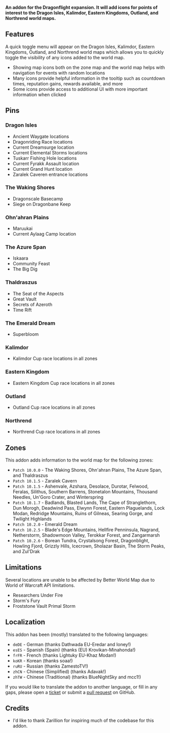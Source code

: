 **An addon for the Dragonflight expansion. It will add icons for points of interest to the Dragon Isles, Kalimdor, Eastern Kingdoms, Outland, and Northrend world maps.**

## Features

A quick toggle menu will appear on the Dragon Isles, Kalimdor, Eastern Kingdoms, Outland, and Northrend world maps which allows you to quickly toggle the visibility of any icons added to the world map.

* Showing map icons both on the zone map and the world map helps with navigation for events with random locations
* Many icons provide helpful information in the tooltip such as countdown times, reputation gains, rewards available, and more
* Some icons provide access to additional UI with more important information when clicked

## Pins

### Dragon Isles

* Ancient Waygate locations
* Dragonriding Race locations
* Current Dreamsurge location
* Current Elemental Storms locations
* Tuskarr Fishing Hole locations
* Current Fyrakk Assault location
* Current Grand Hunt location
* Zaralek Caveren entrance locations

### The Waking Shores

* Dragonscale Basecamp
* Siege on Dragonbane Keep

### Ohn'ahran Plains

* Maruukai
* Current Aylaag Camp location

### The Azure Span

* Iskaara
* Community Feast
* The Big Dig

### Thaldraszus

* The Seat of the Aspects
* Great Vault
* Secrets of Azeroth
* Time Rift

### The Emerald Dream

* Superbloom

### Kalimdor

* Kalimdor Cup race locations in all zones

### Eastern Kingdom

* Eastern Kingdom Cup race locations in all zones

### Outland

* Outland Cup race locations in all zones

### Northrend

* Northrend Cup race locations in all zones

## Zones

This addon adds information to the world map for the following zones:

* `Patch 10.0.0` - The Waking Shores, Ohn'ahran Plains, The Azure Span, and Thaldraszus
* `Patch 10.1.5` - Zaralek Cavern
* `Patch 10.1.5` - Ashenvale, Azshara, Desolace, Durotar, Felwood, Feralas, Silithus, Southern Barrens, Stonetalon Mountains, Thousand Needles, Un'Goro Crater, and Winterspring
* `Patch 10.1.7` - Badlands, Blasted Lands, The Cape of Stranglethorn, Dun Morogh, Deadwind Pass, Elwynn Forest, Eastern Plaguelands, Lock Modan, Redridge Mountains, Ruins of Gilneas, Searing Gorge, and Twilight Highlands
* `Patch 10.2.0` - Emerald Dream
* `Patch 10.2.5` - Blade's Edge Mountains, Hellfire Penninsula, Nagrand, Netherstorm, Shadowmoon Valley, Terokkar Forest, and Zangarmarsh
* `Patch 10.2.6` - Borean Tundra, Crystalsong Forest, Dragonblight, Howling Fjord, Grizzly Hills, Icecrown, Sholazar Basin, The Storm Peaks, and Zul'Drak

## Limitations

Several locations are unable to be affected by Better World Map due to World of Warcraft API limitations.

* Researchers Under Fire
* Storm's Fury
* Froststone Vault Primal Storm

## Localization

This addon has been (mostly) translated to the following languages:

* `deDE` - German (thanks Dathwada EU-Eredar and Ioney!)
* `esES` - Spanish (Spain) (thanks (EU) Krovikan-Minahonda!)
* `frFR` - French (thanks Lightuky EU-Khaz Modan!)
* `koKR` - Korean (thanks soaa!)
* `ruRU` - Russian (thanks ZamestoTV!)
* `zhCN` - Chinese (Simplified) (thanks Adavak!)
* `zhTW` - Chinese (Traditional) (thanks BlueNightSky and mcc1!)

If you would like to translate the addon to another language, or fill in any gaps, please open a [ticket](https://github.com/wyldclaw/betterworldmap-dragonflight/issues) or submit a [pull request](https://github.com/wyldclaw/betterworldmap-dragonflight/pulls) on GitHub.

## Credits

* I'd like to thank Zarillion for inspiring much of the codebase for this addon.
